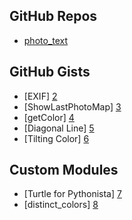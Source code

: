 GitHub Repos
------------
* [photo_text][1]

GitHub Gists
------------
* [EXIF] [2]
* [ShowLastPhotoMap] [3]
* [getColor] [4]
* [Diagonal Line] [5]
* [Tilting Color] [6]

Custom Modules
------------
* [Turtle for Pythonista] [7]
* [distinct_colors] [8]

[1]: https://github.com/humberry/photo_text
[2]: https://gist.github.com/PyDann/2ae90ccadab4c2133766
[3]: https://gist.github.com/omz/8838751
[4]: https://gist.github.com/cclauss/8169809
[5]: https://gist.github.com/cclauss/8683457
[6]: https://gist.github.com/cclauss/6349730
[7]: https://gist.github.com/omz/4413863
[8]: https://gist.github.com/upwart/ede14e200fbeeb331786
